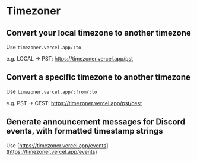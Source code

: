 # Timezoner

## Convert your local timezone to another timezone

Use `timezoner.vercel.app/:to`

e.g. LOCAL -> PST: https://timezoner.vercel.app/pst

## Convert a specific timezone to another timezone

Use `timezoner.vercel.app/:from/:to`

e.g. PST -> CEST: https://timezoner.vercel.app/pst/cest

## Generate announcement messages for Discord events, with formatted timestamp strings

Use [https://timezoner.vercel.app/events](https://timezoner.vercel.app/events)
